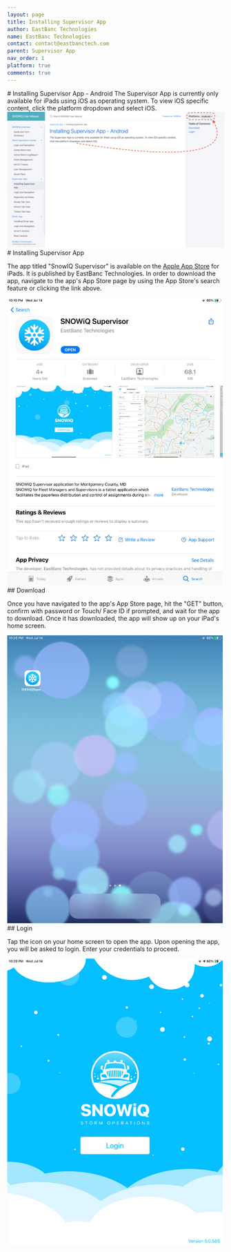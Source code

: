```yaml
---
layout: page
title: Installing Supervisor App
author: EastBanc Technologies
name: EastBanc Technologies
contact: contact@eastbanctech.com
parent: Supervisor App
nav_order: 1
platform: true
comments: true
---
```


<section id="Installing-Supervisor-App---Android" markdown="1" class="content-android">
# Installing Supervisor App - Android
The Supervisor App is currently only available for iPads using iOS as operating system. To view iOS specific content, click the platform dropdown and select iOS.

<img src="image/supervisor/platform-dropdown-android.png" class="android" />
</section>

<section id="Installing-Supervisor-App" markdown="1" class="content-ios">
# Installing Supervisor App 

The app titled "SnowIQ Supervisor" is available on the <a href="https://apps.apple.com/us/app/snowiq-supervisor/id1537419881">Apple App Store</a> for iPads. It is published by EastBanc Technologies. In order to download the app, navigate to the app's App Store page by using the App Store's search feature or clicking the link above.

<img src="image/supervisor/appstore-ios.jpg" class="ios" width="500"/>

<section id="Download" markdown="1">
## Download

Once you have navigated to the app's App Store page, hit the "GET" button, confirm with password or Touch/ Face ID if prompted, and wait for the app to download. Once it has downloaded, the app will show up on your iPad's home screen.

<img src="image/supervisor/homescreen-ios.jpg" class="ios" width="500"/>
</section>
<section id="Login" markdown="1">
## Login

Tap the icon on your home screen to open the app. Upon opening the app, you will be asked to login. Enter your credentials to proceed.

<img src="image/supervisor/supervisor-login-ios.jpg" class="ios" width="500"/>
</section>
</section>
